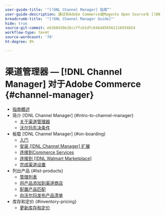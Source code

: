```yaml
---
user-guide-title: '"[!DNL Channel Manager] 指南”'
user-guide-description: 通过将Adobe Commerce或Magento Open Source与 [!DNL Walmart Marketplace Seller Central] 帐户。
breadcrumb-title: '"[!DNL Channel Manager Guide]"'
hide: true
source-git-commit: e6368d30e16ccffcb1dfc64bdd56561116934b54
workflow-type: tm+mt
source-wordcount: '70'
ht-degree: 0%

---
```



# 渠道管理器 —  [!DNL Channel Manager] 对于Adobe Commerce {#channel-manager}

- [指南概述](guide-overview.md)
- 简介 [!DNL Channel Manager] {#intro-to-channel-manager}
   - [关于渠道管理器](overview.md)
   - [沃尔玛先决条件](walmart-prerequisites.md)
- 板载 [!DNL Channel Manager] {#on-boarding}
   - [入门](onboard.md)
   - [安装 [!DNL Channel Manager] 扩展](install.md)
   - [连接到Commerce Services](connect.md)
   - [连接到 [!DNL Walmart Marketplace]](connect-marketplace.md)
   - [完成渠道设置](complete-store-setup.md)
- 列出产品 {#list-products}
   - [管理列表](manage-listings.md)
   - [将产品添加到渠道商店](add-products-to-connected-channel.md)
   - [配置产品匹配](map-product-attributes-for-matching.md)
   - [向沃尔玛发布产品清单](publish-listings-to-marketplace.md)
- 库存和定价 {#inventory-pricing}
   - [更新库存和定价](inventory-and-price-updates.md)

